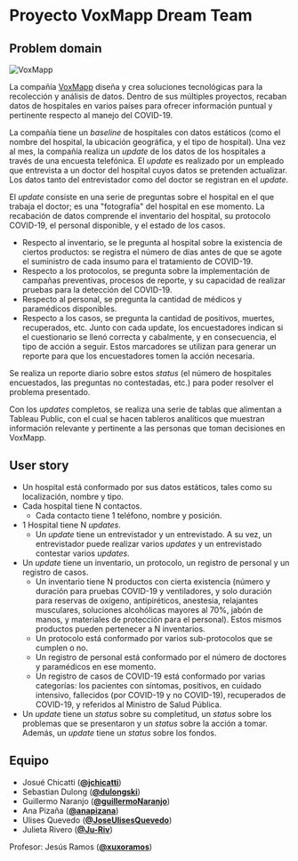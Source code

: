 # Proyecto VoxMapp Dream Team
## Problem domain
![VoxMapp](https://imgur.com/gG68PvJ.png)

La compañía [VoxMapp](http://voxmapp.com) diseña y crea soluciones tecnológicas para la recolección y análisis de datos. Dentro de sus múltiples proyectos, recaban datos de hospitales en varios países para ofrecer información puntual y pertinente respecto al manejo del COVID-19.

La compañía tiene un _baseline_ de hospitales con datos estáticos (como el nombre del hospital, la ubicación geográfica, y el tipo de hospital).
Una vez al mes, la compañía realiza un _update_ de los datos de los hospitales a través de una encuesta telefónica. El _update_ es realizado por un empleado que entrevista a un doctor del hospital cuyos datos se pretenden actualizar. Los datos tanto del entrevistador como del doctor se registran en el _update_.

El _update_ consiste en una serie de preguntas sobre el hospital en el que trabaja el doctor; es una "fotografía" del hospital en ese momento. La recabación de datos comprende el inventario del hospital, su protocolo COVID-19, el personal disponible, y el estado de los casos.
- Respecto al inventario, se le pregunta al hospital sobre la existencia de ciertos productos: se registra el número de días antes de que se agote el suministro de cada insumo para el tratamiento de COVID-19.
- Respecto a los protocolos, se pregunta sobre la implementación de campañas preventivas, procesos de reporte, y su capacidad de realizar pruebas para la detección del COVID-19.
- Respecto al personal, se pregunta la cantidad de médicos y paramédicos disponibles.
- Respecto a los casos, se pregunta la cantidad de positivos, muertes, recuperados, etc.
Junto con cada update, los encuestadores indican si el cuestionario se llenó correcta y cabalmente, y en consecuencia, el tipo de acción a seguir. Estos marcadores se utilizan para generar un reporte para que los encuestadores tomen la acción necesaria.

Se realiza un reporte diario sobre estos _status_ (el número de hospitales encuestados, las preguntas no contestadas, etc.) para poder resolver el problema presentado.

Con los _updates_ completos, se realiza una serie de tablas que alimentan a Tableau Public, con el cual se hacen tableros analíticos que muestran información relevante y pertinente a las personas que toman decisiones en VoxMapp.

## User story

- Un hospital está conformado por sus datos estáticos, tales como su localización, nombre y tipo.
- Cada hospital tiene N contactos.
  - Cada contacto tiene 1 teléfono, nombre y posición.
- 1 Hospital tiene N _updates_.
  - Un _update_ tiene un entrevistador y un entrevistado. A su vez, un entrevistador puede realizar varios _updates_ y un entrevistado contestar varios _updates_. 
- Un _update_ tiene un inventario, un protocolo, un registro de personal y un registro de casos. 
  - Un inventario tiene N productos con cierta existencia (número y duración para pruebas COVID-19 y ventiladores, y solo duración para reservas de oxígeno, antipiréticos, anestesia, relajantes musculares, soluciones alcohólicas mayores al 70%, jabón de manos, y materiales de protección para el personal). Estos mismos productos pueden pertenecer a N inventarios. 
  - Un protocolo está conformado por varios sub-protocolos que se cumplen o no.
  - Un registro de personal está conformado por el número de doctores y paramédicos en ese momento. 
  - Un registro de casos de COVID-19 está conformado por varias categorías: los pacientes con síntomas, positivos, en cuidado intensivo, fallecidos (por COVID-19 y no COVID-19), recuperados de COVID-19, y referidos al Ministro de Salud Pública. 
- Un _update_ tiene un _status_ sobre su completitud, un _status_ sobre los problemas que se presentaron y un _status_ sobre la acción a tomar. Además, un _update_ tiene un _status_ sobre los fondos.


## Equipo
- Josué Chicatti ([**@jchicatti**](https://github.com/jchicatti))
- Sebastian Dulong ([**@dulongski**](https://github.com/dulongski))
- Guillermo Naranjo ([**@guillermoNaranjo**](https://github.com/guillermoNaranjo))
- Ana Pizaña ([**@anapizana**](https://github.com/anapizana))
- Ulises Quevedo ([**@JoseUlisesQuevedo**](https://github.com/JoseUlisesQuevedo))
- Julieta Rivero ([**@Ju-Riv**](https://github.com/Ju-Riv))

Profesor: Jesús Ramos ([**@xuxoramos**](https://github.com/xuxoramos))

